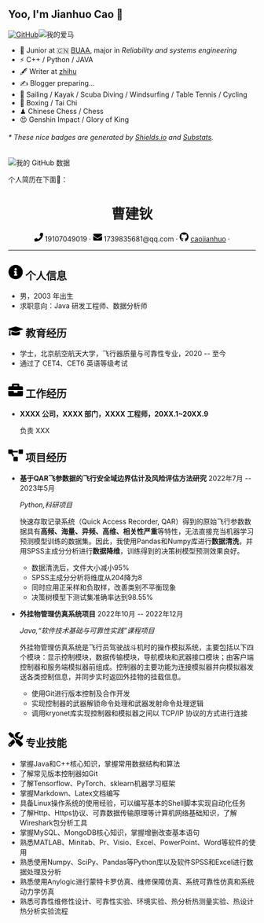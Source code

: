 ## Yoo, I'm Jianhuo Cao 👋

[![GitHub](https://img.shields.io/badge/dynamic/json?logo=github&label=GitHub&labelColor=495867&color=495867&query=%24.data.totalSubs&url=https%3A%2F%2Fapi.spencerwoo.com%2Fsubstats%2F%3Fsource%3Dgithub%26queryKey%3Dhayschan&style=flat-square)](https://github.com/caojianhuo)![我的爱马](https://img.shields.io/badge/小栗帽-OguriCap-yellowgreen)

- 🍻 Junior at 🇨🇳 [BUAA](https://www.buaa.edu.cn),  major in *Reliability and systems engineering*
- ⚡ C++ / Python / JAVA
- 🖋 Writer at [zhihu](https://zhihu.com)
- ✍️ Blogger preparing...
- 🏃 Sailing / Kayak / Scuba Diving / Windsurfing / Table Tennis / Cycling 
- 🥋 Boxing / Tai Chi
- ♟ Chinese Chess / Chess 
- 😍 Genshin Impact / Glory of King 

<h6>* These nice badges are generated by <a href="https://shields.io/">Shields.io</a> and <a href="https://github.com/spencerwooo/Substats">Substats</a>.</h6>

![我的 GitHub 数据](https://github-readme-stats.vercel.app/api?username=caojianhuo)

个人简历在下面🤞：

<div STYLE="page-break-after: always;"></div>



 <center>
     <h1>曹建钬</h1>
     <div>
         <span>
             <img src="assets/phone-solid.svg" width="18px">
             19107049019
         </span>
         ·
         <span>
             <img src="assets/envelope-solid.svg" width="18px">
             1739835681@qq.com
         </span>
         ·
         <span>
             <img src="assets/github-brands.svg" width="18px">
             <a href="https://github.com/caojianhuo">caojianhuo</a>
         </span>
         ·
     </div>
 </center>

-----------------------------------

## <img src="assets/info-circle-solid.svg" width="30px"> 个人信息 

 - 男，2003 年出生
 - 求职意向：Java 研发工程师、数据分析师

## <img src="assets/graduation-cap-solid.svg" width="30px"> 教育经历

- 学士，北京航空航天大学，飞行器质量与可靠性专业，2020 -- 至今
- 通过了 CET4、CET6 英语等级考试

## <img src="assets/briefcase-solid.svg" width="30px"> 工作经历

- **XXXX 公司，XXXX 部门，XXXX 工程师，20XX.1~20XX.9**

   负责 XXX

## <img src="assets/project-diagram-solid.svg" width="30px"> 项目经历

- **基于QAR飞参数据的飞行安全域边界估计及风险评估方法研究**                                 2022年7月 -- 2023年5月

  *Python,科研项目*

  快速存取记录系统（Quick Access Recorder, QAR）得到的原始飞行参数数据具有**高频、海量、异频、高维、相关性严重**等特性，无法直接充当机器学习预测模型训练的数据集。因此，我使用Pandas和Numpy库进行**数据清洗**，并用SPSS主成分分析进行**数据降维**，训练得到的决策树模型预测效果良好。
  
  + 数据清洗后，文件大小减小95%
  + SPSS主成分分析将维度从204降为8
  + 同时应用正采样和负取样，改善类别不平衡现象
  + 决策树模型下测试集准确率达到98.55%

- **外挂物管理仿真系统项目**                                                                                         2022年10月 -- 2022年12月

  *Java,“软件技术基础与可靠性实践”课程项目*

  外挂物管理仿真系统是飞行员驾驶战斗机时的操作模拟系统，主要包括以下四个模块：显示控制模块，数据传输模块，导航模块和武器接口模块；由客户端控制器和服务端模拟器前组成。控制器的主要功能为连接模拟器并向模拟器发送各类控制信息，并同步实时返回外挂物的挂载信息。
  
  + 使用Git进行版本控制及合作开发
  + 实现控制器的武器解锁命令处理和武器发射命令处理逻辑
  + 调用kryonet库实现控制器和模拟器之间以 TCP/IP 协议的方式进行连接

## <img src="assets/tools-solid.svg" width="30px"> 专业技能

- 掌握Java和C++核心知识，掌握常用数据结构和算法
- 了解常见版本控制器如Git
- 了解Tensorflow、PyTorch、sklearn机器学习框架
- 掌握Markdown、Latex文档编写
- 具备Linux操作系统的使用经验，可以编写基本的Shell脚本实现自动化任务
- 了解Http、Https协议、可靠数据传输原理等计算机网络基础知识，了解Wireshark包分析工具
- 掌握MySQL、MongoDB核心知识，掌握增删改查基本语句
- 熟悉MATLAB、Minitab、Pr、Visio、Excel、PowerPoint、Word等软件的使用
- 熟悉使用Numpy、SciPy、Pandas等Python库以及软件SPSS和Excel进行数据处理及分析
- 熟悉使用Anylogic进行蒙特卡罗仿真、维修保障仿真、系统可靠性仿真和系统动力学仿真
- 熟悉可靠性维修性设计、可靠性实验、环境实验、热分析热测量实验、热设计热分析实验流程



